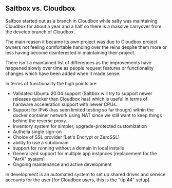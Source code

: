 ## Saltbox vs. Cloudbox

Saltbox started out as a branch in Cloudbox while salty was maintaining Cloudbox for about a year and a half so there is a massive carryover from the develop branch of Cloudbox.

The main reason it became its own project was due to Cloudbox project owners not feeling comfortable handing over the reins despite them more or less having become disinterested in maintaining their project.

There isn't a maintained list of differences as the improvements have happened slowly over time as people request features or functionality changes which have been added when it made sense.

In terms of functionality the high points are

 - Validated Ubuntu 20.04 support (Saltbox will try to support newer releases quicker than Cloudbox has) which is useful in terms of hardware acceleration support with newer CPUs.
 - Support for IPv6 (has seen limited testing so far though) within the docker container network using NAT since we still want to keep things behind the reverse proxy.
 - Inventory system for simpler, upgrade-protected customization
 - Authelia single sign-on
 - Choice of SSL provider [Let's Encrypt or ZeroSSL]
 - ability to use a subdomain
 - support for running without a domain in local installs
 - Generalized support for multiple app instances [replacement for the "ArrX" system]
 - Ongoing maintenance and active development

In development is an automated system to set up shared drives and service accounts for the user [for Cloudbox users, this is the "tip 44" setup].
